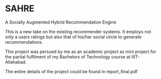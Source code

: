 SAHRE
=====

A Socially Augmented Hybrid Recommendation Engine

This is a new take on the existing recommender systems. It employs not only a users ratings but also that of his/her social circle to generate
recommendations.

This project was persued by me as an academic project as mini project for the partial fulfilment of my Bachelors of Technology
course at IIIT-Allahabad.

The entire details of the project could be found in report_final.pdf
